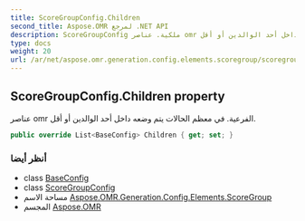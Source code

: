```yaml
---
title: ScoreGroupConfig.Children
second_title: Aspose.OMR لمرجع .NET API
description: ScoreGroupConfig ملكية. عناصر omr الفرعية. في معظم الحالات يتم وضعه داخل أحد الوالدين أو أقل.
type: docs
weight: 20
url: /ar/net/aspose.omr.generation.config.elements.scoregroup/scoregroupconfig/children/
---
```

## ScoreGroupConfig.Children property

عناصر omr الفرعية. في معظم الحالات يتم وضعه داخل أحد الوالدين أو أقل.

```csharp
public override List<BaseConfig> Children { get; set; }
```

### أنظر أيضا

* class [BaseConfig](../../../aspose.omr.generation.config/baseconfig/)
* class [ScoreGroupConfig](../)
* مساحة الاسم [Aspose.OMR.Generation.Config.Elements.ScoreGroup](../../scoregroupconfig/)
* المجسم [Aspose.OMR](../../../)


